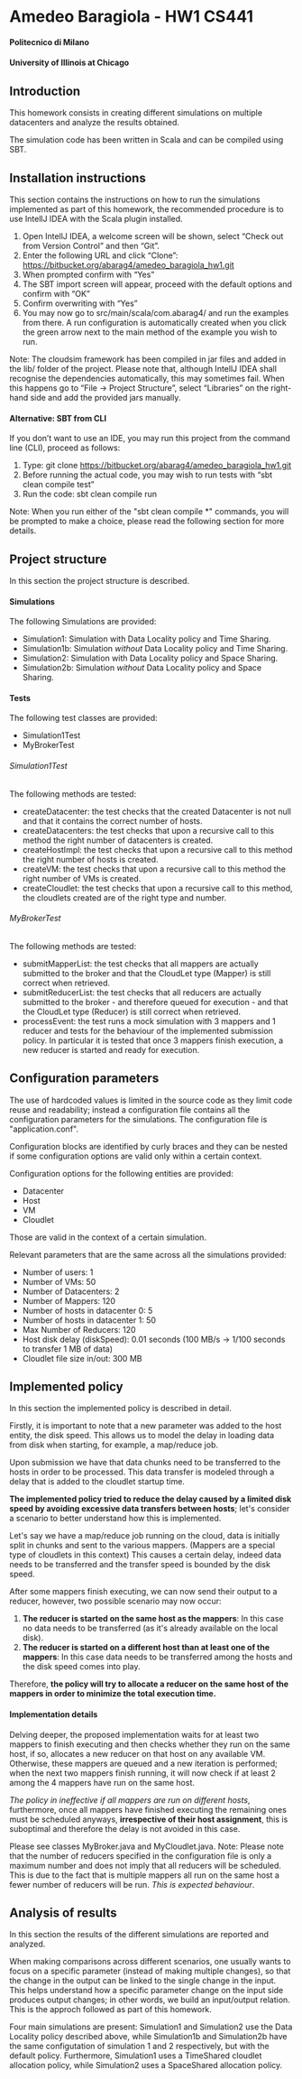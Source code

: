 # Amedeo Baragiola - HW1 CS441
#### Politecnico di Milano
#### University of Illinois at Chicago

## Introduction

This homework consists in creating different simulations on multiple datacenters and analyze the results obtained.

The simulation code has been written in Scala and can be compiled using SBT.

## Installation instructions
This section contains the instructions on how to run the simulations implemented as part of this homework, the recommended procedure is to use IntellJ IDEA with the Scala plugin installed.

1. Open IntellJ IDEA, a welcome screen will be shown, select “Check out from Version Control” and then “Git”.
2. Enter the following URL and click “Clone”: https://bitbucket.org/abarag4/amedeo_baragiola_hw1.git
3. When prompted confirm with “Yes”
4. The SBT import screen will appear, proceed with the default options and confirm with “OK”
5. Confirm overwriting with “Yes”
6. You may now go to src/main/scala/com.abarag4/ and run the examples from there. A run configuration is automatically created when you click the green arrow next to the main method of the example you wish to run.

Note: The cloudsim framework has been compiled in jar files and added in the lib/ folder of the project. Please note that, although IntellJ IDEA shall recognise the dependencies automatically, this may sometimes fail. When this happens go to “File -> Project Structure”, select “Libraries” on the right-hand side and add the provided jars manually.

#### Alternative: SBT from CLI

If you don’t want to use an IDE, you may run this project from the command line (CLI), proceed as follows:

1. Type: git clone https://bitbucket.org/abarag4/amedeo_baragiola_hw1.git
2. Before running the actual code, you may wish to run tests with “sbt clean compile test”
3. Run the code: sbt clean compile run

Note: When you run either of the "sbt clean compile *" commands, you will be prompted to make a choice, please read the following section for more details.

## Project structure

In this section the project structure is described.

#### Simulations

The following Simulations are provided:

- Simulation1: Simulation with Data Locality policy and Time Sharing.
- Simulation1b: Simulation *without* Data Locality policy and Time Sharing.
- Simulation2: Simulation with Data Locality policy and Space Sharing.
- Simulation2b: Simulation *without* Data Locality policy and Space Sharing.

#### Tests

The following test classes are provided:

- Simulation1Test
- MyBrokerTest

###### Simulation1Test
The following methods are tested:

- createDatacenter: the test checks that the created Datacenter is not null and that it contains the correct number of hosts.
- createDatacenters: the test checks that upon a recursive call to this method the right number of datacenters is created.
- createHostImpl: the test checks that upon a recursive call to this method the right number of hosts is created.
- createVM: the test checks that upon a recursive call to this method the right number of VMs is created.
- createCloudlet: the test checks that upon a recursive call to this method, the cloudlets created are of the right type and number.

###### MyBrokerTest
The following methods are tested:

- submitMapperList: the test checks that all mappers are actually submitted to the broker and that the CloudLet type (Mapper) is still correct when retrieved.
- submitReducerList: the test checks that all reducers are actually submitted to the broker - and therefore queued for execution - and that the CloudLet type (Reducer) is still correct when retrieved.
- processEvent: the test runs a mock simulation with 3 mappers and 1 reducer and tests for the behaviour of the implemented submission policy.
In particular it is tested that once 3 mappers finish execution, a new reducer is started and ready for execution.

## Configuration parameters
The use of hardcoded values is limited in the source code as they limit code reuse and readability; instead a configuration file contains all the configuration parameters for the simulations.
The configuration file is "application.conf".

Configuration blocks are identified by curly braces and they can be nested if some configuration options are valid only within a certain context.

Configuration options for the following entities are provided:

- Datacenter
- Host
- VM
- Cloudlet

Those are valid in the context of a certain simulation.

Relevant parameters that are the same across all the simulations provided:

- Number of users: 1
- Number of VMs: 50
- Number of Datacenters: 2
- Number of Mappers: 120
- Number of hosts in datacenter 0: 5
- Number of hosts in datacenter 1: 50
- Max Number of Reducers: 120
- Host disk delay (diskSpeed): 0.01 seconds (100 MB/s -> 1/100 seconds to transfer 1 MB of data)
- Cloudlet file size in/out: 300 MB

## Implemented policy
In this section the implemented policy is described in detail.

Firstly, it is important to note that a new parameter was added to the host entity, the disk speed. This allows us to model the delay in loading data from disk when starting, for example, a map/reduce job.

Upon submission we have that data chunks need to be transferred to the hosts in order to be processed. This data transfer is modeled through a delay that is added to the cloudlet startup time.

**The implemented policy tried to reduce the delay caused by a limited disk speed by avoiding excessive data transfers between hosts**; let's consider a scenario to better understand how this is implemented.

Let's say we have a map/reduce job running on the cloud, data is initially split in chunks and sent to the various mappers. (Mappers are a special type of cloudlets in this context)
This causes a certain delay, indeed data needs to be transferred and the transfer speed is bounded by the disk speed.

After some mappers finish executing, we can now send their output to a reducer, however, two possible scenario may now occur:

1. **The reducer is started on the same host as the mappers**: In this case no data needs to be transferred (as it's already available on the local disk).
2. **The reducer is started on a different host than at least one of the mappers**: In this case data needs to be transferred among the hosts and the disk speed comes into play.

Therefore, **the policy will try to allocate a reducer on the same host of the mappers in order to minimize the total execution time.**

#### Implementation details
Delving deeper, the proposed implementation waits for at least two mappers to finish executing and then checks whether they run on the same host, if so, allocates a new reducer on that host on any available VM.
Otherwise, these mappers are queued and a new iteration is performed; when the next two mappers finish running, it will now check if at least 2 among the 4 mappers have run on the same host.

*The policy in ineffective if all mappers are run on different hosts*, furthermore, once all mappers have finished executing the remaining ones must be scheduled anyways, **irrespective of their host assignment**, this is suboptimal and therefore the delay is not avoided in this case.

Please see classes MyBroker.java and MyCloudlet.java.
Note: Please note that the number of reducers specified in the configuration file is only a maximum number and does not imply that all reducers will be scheduled. This is due to the fact that is multiple mappers all run on the same host a fewer number of reducers will be run. *This is expected behaviour*.

## Analysis of results

In this section the results of the different simulations are reported and analyzed.

When making comparisons across different scenarios, one usually wants to focus on a specific parameter (instead of making multiple changes), so that the change in the output can be linked to the single change in the input.
This helps understand how a specific parameter change on the input side produces output changes; in other words, we build an input/output relation.
This is the approch followed as part of this homework.

Four main simulations are present: Simulation1 and Simulation2 use the Data Locality policy described above, while Simulation1b and Simulation2b have the same configutation of simulation 1 and 2 respectively, but with the default policy.
Furthermore, Simulation1 uses a TimeShared cloudlet allocation policy, while Simulation2 uses a SpaceShared allocation policy.




